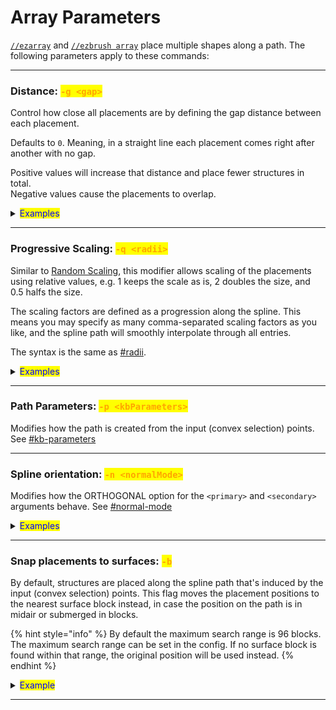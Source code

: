 # Array Parameters

[`//ezarray`](./#overview) and [`//ezbrush array`](./#overview) place multiple shapes along a path. The following parameters apply to these commands:

***

### Distance: <mark style="color:orange;">`-g <gap>`</mark> <a href="#distance-g" id="distance-g"></a>

Control how close all placements are by defining the gap distance between each placement.

Defaults to `0`. Meaning, in a straight line each placement comes right after another with no gap.

Positive values will increase that distance and place fewer structures in total.\
Negative values cause the placements to overlap.

<details>

<summary><mark style="color:blue;">Examples</mark></summary>

`//ezarray Clipboard`` `**`-g <gap>`** (with the clipboard being a default vanilla oak tree for no particular reason)

`//ezar Cl`` `**`-g 0`** : (default value, placements are right next to each other)

<img src="../../.gitbook/assets/ArrayGap_example1.png" alt="" data-size="original">

`//ezar Cl`` `**`-g 10`** : (placements are now further apart)

<img src="../../.gitbook/assets/ArrayGap_example2.png" alt="" data-size="original">

`//ezar Cl`` `**`-g -3`** (negative values cause placements to overlap)

<img src="../../.gitbook/assets/ArrayGap_example3.png" alt="" data-size="original">

</details>

***

### Progressive Scaling: <mark style="color:orange;">`-q <radii>`</mark> <a href="#progressive-scaling-q" id="progressive-scaling-q"></a>

Similar to [Random Scaling](placement-parameters.md#random-scaling-o), this modifier allows scaling of the placements using relative values, e.g. 1 keeps the scale as is, 2 doubles the size, and 0.5 halfs the size.

The scaling factors are defined as a progression along the spline. This means you may specify as many comma-separated scaling factors as you like, and the spline path will smoothly interpolate through all entries.

The syntax is the same as [#radii](../spline/common-parameters.md#radii "mention").

<details>

<summary><mark style="color:blue;">Examples</mark></summary>

`//ezarray Clipboard`` `**`-q <radii>`**

`//ezar Cl`` `**`-q 1`**

(default value, no scaling applied)

<img src="../../.gitbook/assets/ArrayGap_example1.png" alt="" data-size="original">

`//ezar Cl`` `**`-q 0.3,3`**

(placements are down-scaled by a factor of 0.3 at the beginning of the path and slowly get bigger up to triple their original size towards the end of the spline path)

<img src="../../.gitbook/assets/ArrayScaling_example2.png" alt="" data-size="original">

`//ezar Cl`` `**`-q 1.5,0.5,5.0,2.0,0.2`**

(Tree is being scaled progressively through all given values throughout the spline path)

<img src="../../.gitbook/assets/ArrayScaling_example3.png" alt="" data-size="original">

`//ezar Cl`` `**`-q 1.5,0.5,5.0,2.0,0.2 -o 0.7,1.3`**

(Combining progressive scaling -q with [random scaling](placement-parameters.md#random-scaling-o) -o)

<img src="../../.gitbook/assets/ArrayScaling_example4.png" alt="" data-size="original">

</details>

***

### Path Parameters: <mark style="color:orange;">`-p <kbParameters>`</mark> <a href="#path-parameters-p" id="path-parameters-p"></a>

Modifies how the path is created from the input (convex selection) points. See [#kb-parameters](../spline/common-parameters.md#kb-parameters "mention")

***

### Spline orientation: <mark style="color:orange;">`-n <normalMode>`</mark> <a href="#spline-orientation-n" id="spline-orientation-n"></a>

Modifies how the ORTHOGONAL option for the `<primary>` and `<secondary>` arguments behave. See [#normal-mode](../spline/common-parameters.md#normal-mode "mention")

<details>

<summary><mark style="color:blue;">Examples</mark></summary>

`//ezarray Clipboard Orthogonal Constant`**`-n <normalMode>`**

`//ezar Cl O C`` `**`-n CONSISTENT`**

(default value)

<img src="../../.gitbook/assets/OrthogonalAlignment_example1.png" alt="" data-size="original">

`//ezar Cl O C`` `**`-n UPRIGHT`**

(placements are not as tilted anymore)

<img src="../../.gitbook/assets/OrthogonalAlignment_example2.png" alt="" data-size="original">

</details>

***

### Snap placements to surfaces: <mark style="color:orange;">`-b`</mark> <a href="#snap-to-surfaces-b" id="snap-to-surfaces-b"></a>

By default, structures are placed along the spline path that's induced by the input (convex selection) points. This flag moves the placement positions to the nearest surface block instead, in case the position on the path is in midair or submerged in blocks.

{% hint style="info" %}
By default the maximum search range is 96 blocks. The maximum search range can be set in the config. If no surface block is found within that range, the original position will be used instead.
{% endhint %}

<details>

<summary><mark style="color:blue;">Example</mark></summary>

GIF comparing

`//ezarray Clipboard` (placements are placed along path)

`//ezarray Clipboard`` `**`-b`** (placements positions moved to nearest surface block)

<img src="../../.gitbook/assets/ezgif.com-animated-gif-maker.gif" alt="" data-size="original">

</details>

***
